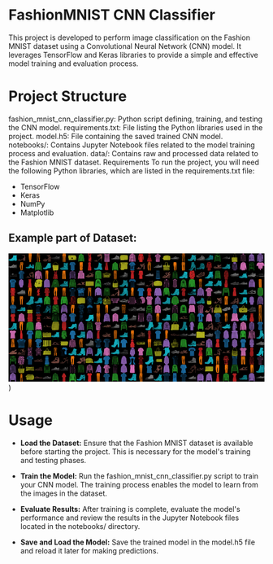 # FashionMNIST CNN Classifier
This project is developed to perform image classification on the Fashion MNIST dataset using a Convolutional Neural Network (CNN) model. It leverages TensorFlow and Keras libraries to provide a simple and effective model training and evaluation process.

# Project Structure
fashion_mnist_cnn_classifier.py: Python script defining, training, and testing the CNN model.
requirements.txt: File listing the Python libraries used in the project.
model.h5: File containing the saved trained CNN model.
notebooks/: Contains Jupyter Notebook files related to the model training process and evaluation.
data/: Contains raw and processed data related to the Fashion MNIST dataset.
Requirements
To run the project, you will need the following Python libraries, which are listed in the requirements.txt file:

- TensorFlow
- Keras
- NumPy
- Matplotlib

## Example part of Dataset:

![Data Image](https://github.com/ZeynepBehsi/FashionMNIST-CNN-Classifier/blob/main/assets/dataimages.png))

# Usage
- **Load the Dataset:** Ensure that the Fashion MNIST dataset is available before starting the project. This is necessary for the model's training and testing phases.

- **Train the Model:** Run the fashion_mnist_cnn_classifier.py script to train your CNN model. The training process enables the model to learn from the images in the dataset.
- **Evaluate Results:** After training is complete, evaluate the model's performance and review the results in the Jupyter Notebook files located in the notebooks/ directory.
- **Save and Load the Model:** Save the trained model in the model.h5 file and reload it later for making predictions.
